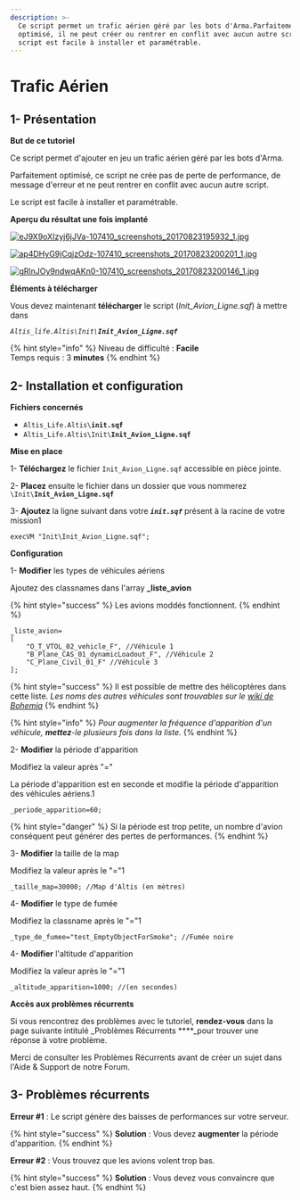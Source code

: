 ```yaml
---
description: >-
  Ce script permet un trafic aérien géré par les bots d'Arma.Parfaitement
  optimisé, il ne peut créer ou rentrer en conflit avec aucun autre script.Le
  script est facile à installer et paramétrable.
---
```


# Trafic Aérien

## 1- Présentation <a id="bkmrk-page-title"></a>

**But de ce tutoriel**

Ce script permet d'ajouter en jeu un trafic aérien géré par les bots d'Arma.

Parfaitement optimisé, ce script ne crée pas de perte de performance, de message d'erreur et ne peut rentrer en conflit avec aucun autre script.

Le script est facile à installer et paramétrable.

**Aperçu du résultat une fois implanté**

[![eJ9X9oXIzyj6jJVa-107410\_screenshots\_20170823195932\_1.jpg](https://wiki.altisdev.com/uploads/images/gallery/2017-08-Aug/scaled-840-0/eJ9X9oXIzyj6jJVa-107410_screenshots_20170823195932_1.jpg)](https://wiki.altisdev.com/uploads/images/gallery/2017-08-Aug/eJ9X9oXIzyj6jJVa-107410_screenshots_20170823195932_1.jpg)

 [![ap4DHyG9jCqjzOdz-107410\_screenshots\_20170823200201\_1.jpg](https://wiki.altisdev.com/uploads/images/gallery/2017-08-Aug/scaled-840-0/ap4DHyG9jCqjzOdz-107410_screenshots_20170823200201_1.jpg)](https://wiki.altisdev.com/uploads/images/gallery/2017-08-Aug/ap4DHyG9jCqjzOdz-107410_screenshots_20170823200201_1.jpg)

 [![gRlnJOy9ndwqAKn0-107410\_screenshots\_20170823200146\_1.jpg](https://wiki.altisdev.com/uploads/images/gallery/2017-08-Aug/scaled-840-0/gRlnJOy9ndwqAKn0-107410_screenshots_20170823200146_1.jpg)](https://wiki.altisdev.com/uploads/images/gallery/2017-08-Aug/gRlnJOy9ndwqAKn0-107410_screenshots_20170823200146_1.jpg)

**Éléments à télécharger**

Vous devez maintenant **télécharger** le script \(_Init\_Avion\_Ligne.sqf_\) à mettre dans

_`Altis_life.Altis\Init\`**`Init_Avion_Ligne.sqf`**_  


{% hint style="info" %}
Niveau de difficulté : **Facile**  
Temps requis : 3 **minutes**
{% endhint %}

## 2- Installation et configuration <a id="bkmrk-page-title"></a>

**Fichiers concernés** 

* `Altis_Life.Altis\`**`init.sqf`**
* `Altis_Life.Altis\Init\`**`Init_Avion_Ligne.sqf`**

**Mise en place**

1- **Téléchargez** le fichier `Init_Avion_Ligne.sqf` accessible en pièce jointe.

2- **Placez** ensuite le fichier dans un dossier que vous nommerez `\Init\`**`Init_Avion_Ligne.sqf`**

3- **Ajoutez** la ligne suivant dans votre _**`init.sqf`**_ présent à la racine de votre mission1

```text
execVM "Init\Init_Avion_Ligne.sqf";
```

**Configuration**

1- **Modifier** les types de véhicules aériens  

Ajoutez des classnames dans l'array **\_liste\_avion**

{% hint style="success" %}
 Les avions moddés fonctionnent.
{% endhint %}

```text
_liste_avion=
[
	"O_T_VTOL_02_vehicle_F", //Véhicule 1
	"B_Plane_CAS_01_dynamicLoadout_F", //Véhicule 2
	"C_Plane_Civil_01_F" //Véhicule 3
];
```

{% hint style="success" %}
 Il est possible de mettre des hélicoptères dans cette liste. _Les noms des autres véhicules sont trouvables sur le_ [_wiki de Bohemia_](https://community.bistudio.com/wiki/Arma_3_CfgWeapons_Vehicle_Weapons)
{% endhint %}

{% hint style="info" %}
 _Pour augmenter la fréquence d'apparition d'un véhicule, **mettez**-le plusieurs fois dans la liste._
{% endhint %}

2- **Modifier** la période d'apparition

Modifiez la valeur après "="

La période d'apparition est en seconde et modifie la période d'apparition des véhicules aériens.1

```text
_periode_apparition=60;
```

{% hint style="danger" %}
Si la période est trop petite, un nombre d'avion conséquent peut générer des pertes de performances.
{% endhint %}

3- **Modifier** la taille de la map

Modifiez la valeur après le "="1

```text
_taille_map=30000; //Map d'Altis (en mètres)
```

4- **Modifier** le type de fumée

Modifiez la classname après le "="1

```text
_type_de_fumee="test_EmptyObjectForSmoke"; //Fumée noire
```

4- **Modifier** l'altitude d'apparition

Modifiez la valeur après le "="1

```text
_altitude_apparition=1000; //(en secondes)
```

**Accès aux problèmes récurrents**

Si vous rencontrez des problèmes avec le tutoriel, **rendez-vous** dans la page suivante intitulé _Problèmes Récurrents ****_pour trouver une réponse à votre problème.  

Merci de consulter les Problèmes Récurrents avant de créer un sujet dans l'Aide & Support de notre Forum.

## 3- Problèmes récurrents <a id="bkmrk-page-title"></a>

**Erreur \#1** : Le script génère des baisses de performances sur votre serveur.

{% hint style="success" %}
**Solution** : Vous devez **augmenter** la période d'apparition.
{% endhint %}

**Erreur \#2** : Vous trouvez que les avions volent trop bas.

{% hint style="success" %}
**Solution** : Vous devez vous convaincre que c'est bien assez haut.
{% endhint %}



